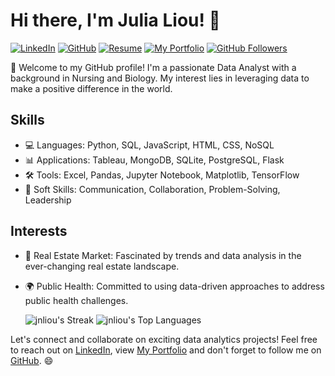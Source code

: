 # Hi there, I'm Julia Liou! 👋

[![LinkedIn](https://img.shields.io/badge/LinkedIn-Connect-blue)](https://www.linkedin.com/in/julia-liou/)
[![GitHub](https://img.shields.io/badge/GitHub-Follow-green)](https://github.com/jnliou)
[![Resume](https://img.shields.io/badge/Resume-View-purple)](https://github.com/jnliou/jnliou/blob/main/CV/Julia%20Liou%C2%A0%20-%20Resume%20-%20Data%20Analytics.pdf)
[![My Portfolio](https://img.shields.io/badge/MyPortfolio-View-pink)](https://jnliou.github.io/jnliou/)
[![GitHub Followers](https://img.shields.io/github/followers/jnliou?style=social)](https://github.com/jnliou)

🚀 Welcome to my GitHub profile! I'm a passionate Data Analyst with a background in Nursing and Biology. My interest lies in leveraging data to make a positive difference in the world.

## Skills
- 💻 Languages: Python, SQL, JavaScript, HTML, CSS, NoSQL
- 📊 Applications: Tableau, MongoDB, SQLite, PostgreSQL, Flask
- 🛠️ Tools: Excel, Pandas, Jupyter Notebook, Matplotlib, TensorFlow
- 🧠 Soft Skills: Communication, Collaboration, Problem-Solving, Leadership

## Interests
- 🏡 Real Estate Market: Fascinated by trends and data analysis in the ever-changing real estate landscape.
- 🌍 Public Health: Committed to using data-driven approaches to address public health challenges.


  ![jnliou's Streak](https://github-readme-streak-stats.herokuapp.com/?user=jnliou&theme=cobalt&hide_border=false)
![jnliou's Top Languages](https://github-readme-stats.vercel.app/api/top-langs/?username=jnliou&theme=cobalt&show_icons=true&hide_border=false&layout=compact)

Let's connect and collaborate on exciting data analytics projects! Feel free to reach out on [LinkedIn](https://www.linkedin.com/in/julia-liou/), view [My Portfolio](https://jnliou.github.io/jnliou/) and don't forget to follow me on [GitHub](https://github.com/jnliou). 😄

